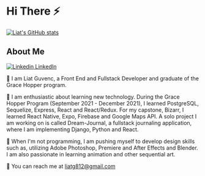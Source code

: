
# Hi There ⚡  

[![Liat's GitHub stats](https://github-readme-stats.vercel.app/api?username=liat-g)](https://github.com/liat-g/github-readme-stats)

## About Me  

[![Linkedin](https://i.stack.imgur.com/gVE0j.png) LinkedIn](https://www.linkedin.com/in/liat-guvenc-8394b0179/)
&nbsp;

💬 I am Liat Guvenc, a Front End and Fullstack Developer and graduate of the Grace Hopper program.

🍞 I am enthusiastic about learning new technology. During the Grace Hopper Program (September 2021 - December 2021), I learned PostgreSQL, Sequelize, Express, React and React/Redux. For my capstone, Bizarr, I learned React Native, Expo, Firebase and Google Maps API. A solo project I am working on is called Dream-Journal, a fullstack journaling application, where I am implementing Django, Python and React.

🏁 When I'm not programming, I am pushing myself to develop design skills such as, utilizing Adobe Photoshop, Premiere and After Effects and Blender. I am also passionate in learning animation and other sequential art. 

🐝 You can reach me at liatg812@gmail.com

<!---
liat-g/liat-g is a ✨ special ✨ repository because its `README.md` (this file) appears on your GitHub profile.
You can click the Preview link to take a look at your changes.
--->
